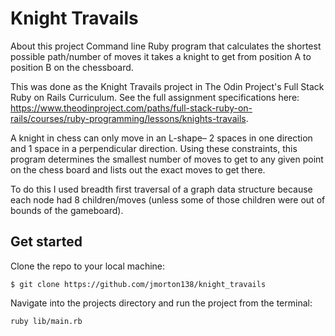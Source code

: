 # Knight Travails

About this project
Command line Ruby program that calculates the shortest possible path/number of moves it takes a knight to get from position A to position B on the chessboard.

This was done as the Knight Travails project in The Odin Project's Full Stack Ruby on Rails Curriculum. See the full assignment specifications here: https://www.theodinproject.com/paths/full-stack-ruby-on-rails/courses/ruby-programming/lessons/knights-travails.

A knight in chess can only move in an L-shape– 2 spaces in one direction and 1 space in a perpendicular direction. Using these constraints, this program determines the smallest number of moves to get to any given point on the chess board and lists out the exact moves to get there.

To do this I used breadth first traversal of a graph data structure because each node had 8 children/moves (unless some of those children were out of bounds of the gameboard).

## Get started

Clone the repo to your local machine:

`$ git clone https://github.com/jmorton138/knight_travails`

Navigate into the projects directory and run the project from the terminal:

`ruby lib/main.rb`


